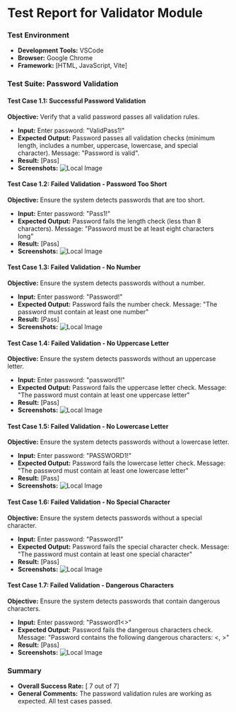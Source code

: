# Test Report for Validator Module

### Test Environment
- **Development Tools:** VSCode
- **Browser:** Google Chrome
- **Framework:** [HTML, JavaScript, Vite]

### Test Suite: Password Validation

#### Test Case 1.1: Successful Password Validation
**Objective:** Verify that a valid password passes all validation rules.
- **Input:** Enter password: "ValidPass1!"
- **Expected Output:** Password passes all validation checks (minimum length, includes a number, uppercase, lowercase, and special character). Message: "Password is valid".
- **Result:** [Pass]
- **Screenshots:** ![Local Image](./screenshots/1.1.png)

#### Test Case 1.2: Failed Validation - Password Too Short
**Objective:** Ensure the system detects passwords that are too short.
- **Input:** Enter password: "Pass1!"
- **Expected Output:** Password fails the length check (less than 8 characters). Message: "Password must be at least eight characters long"
- **Result:** [Pass]
- **Screenshots:** ![Local Image](./screenshots/1.2.png)

#### Test Case 1.3: Failed Validation - No Number
**Objective:** Ensure the system detects passwords without a number.
- **Input:** Enter password: "Password!"
- **Expected Output:** Password fails the number check. Message: "The password must contain at least one number"
- **Result:** [Pass]
- **Screenshots:** ![Local Image](./screenshots/1.3.png)

#### Test Case 1.4: Failed Validation - No Uppercase Letter
**Objective:** Ensure the system detects passwords without an uppercase letter.
- **Input:** Enter password: "password1!"
- **Expected Output:** Password fails the uppercase letter check. Message: "The password must contain at least one uppercase letter"
- **Result:** [Pass]
- **Screenshots:** ![Local Image](./screenshots/1.4.png)

#### Test Case 1.5: Failed Validation - No Lowercase Letter
**Objective:** Ensure the system detects passwords without a lowercase letter.
- **Input:** Enter password: "PASSWORD1!"
- **Expected Output:** Password fails the lowercase letter check. Message: "The password must contain at least one lowercase letter"
- **Result:** [Pass]
- **Screenshots:** ![Local Image](./screenshots/1.5.png)

#### Test Case 1.6: Failed Validation - No Special Character
**Objective:** Ensure the system detects passwords without a special character.
- **Input:** Enter password: "Password1"
- **Expected Output:** Password fails the special character check. Message: "The password must contain at least one special character"
- **Result:** [Pass]
- **Screenshots:** ![Local Image](./screenshots/1.6.png)

#### Test Case 1.7: Failed Validation - Dangerous Characters
**Objective:** Ensure the system detects passwords that contain dangerous characters.
- **Input:** Enter password: "Password1<>"
- **Expected Output:** Password fails the dangerous characters check. Message: "Password contains the following dangerous characters: <, >"
- **Result:** [Pass]
- **Screenshots:** ![Local Image](./screenshots/1.7.png)



### Summary
- **Overall Success Rate:** [ 7 out of 7]
- **General Comments:** The password validation rules are working as expected. All test cases passed.